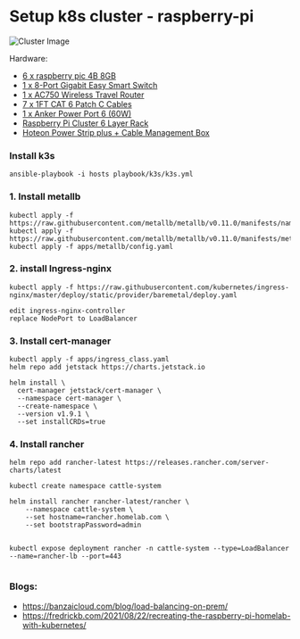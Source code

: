 # Setup k8s cluster - raspberry-pi 

![Cluster Image](docs/cluster.jpg)

Hardware:
  - [6 x raspberry pic 4B 8GB](https://www.raspberrypi.com/products/raspberry-pi-4-model-b/)
  - [1 x 8-Port Gigabit Easy Smart Switch ](https://www.tp-link.com/in/business-networking/easy-smart-switch/tl-sg108e/v6/)
  - [1 x AC750 Wireless Travel Router](https://www.tp-link.com/in/home-networking/wifi-router/tl-wr902ac/)
  - [7 x 1FT CAT 6 Patch C Cables](https://www.amazon.in/gp/product/B005RCG0FK/ref=ppx_yo_dt_b_asin_title_o01_s00?ie=UTF8&psc=1)
  - [1 x Anker Power Port 6 (60W)](https://www.crazypi.com/raspberry-pi-cluster-power-supply-60w)
  - [Raspberry Pi Cluster 6 Layer Rack](https://www.crazypi.com/raspberry-pi-cluster-6-layer?search=cluster&description=true)
  - [Hoteon Power Strip plus + Cable Management Box](https://www.amazon.in/gp/product/B094NDJGYL/ref=ppx_yo_dt_b_asin_title_o03_s00?ie=UTF8&psc=1)
  
### Install k3s
```shell
ansible-playbook -i hosts playbook/k3s/k3s.yml
```

### 1. Install metallb

```shell
kubectl apply -f https://raw.githubusercontent.com/metallb/metallb/v0.11.0/manifests/namespace.yaml
kubectl apply -f https://raw.githubusercontent.com/metallb/metallb/v0.11.0/manifests/metallb.yaml
kubectl apply -f apps/metallb/config.yaml
```

### 2. install Ingress-nginx

```shell
kubectl apply -f https://raw.githubusercontent.com/kubernetes/ingress-nginx/master/deploy/static/provider/baremetal/deploy.yaml

```

```shell
edit ingress-nginx-controller 
replace NodePort to LoadBalancer
```

### 3. Install cert-manager
```shell
kubectl apply -f apps/ingress_class.yaml
helm repo add jetstack https://charts.jetstack.io
```

```shell
helm install \
  cert-manager jetstack/cert-manager \
  --namespace cert-manager \
  --create-namespace \
  --version v1.9.1 \
  --set installCRDs=true
```


### 4. Install rancher

```shell
helm repo add rancher-latest https://releases.rancher.com/server-charts/latest
```

```shell
kubectl create namespace cattle-system

helm install rancher rancher-latest/rancher \
    --namespace cattle-system \
    --set hostname=rancher.homelab.com \
    --set bootstrapPassword=admin
    
    
kubectl expose deployment rancher -n cattle-system --type=LoadBalancer --name=rancher-lb --port=443
    
```



### Blogs:

  - https://banzaicloud.com/blog/load-balancing-on-prem/
  - https://fredrickb.com/2021/08/22/recreating-the-raspberry-pi-homelab-with-kubernetes/

